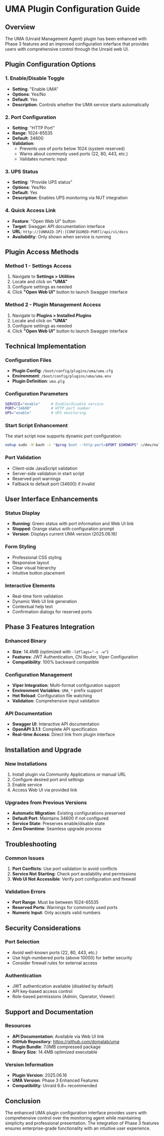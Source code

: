 # UMA Plugin Configuration Guide

## Overview

The UMA (Unraid Management Agent) plugin has been enhanced with Phase 3 features and an improved configuration interface that provides users with comprehensive control through the Unraid web UI.

## Plugin Configuration Options

### 1. Enable/Disable Toggle
- **Setting**: "Enable UMA"
- **Options**: Yes/No
- **Default**: Yes
- **Description**: Controls whether the UMA service starts automatically

### 2. Port Configuration
- **Setting**: "HTTP Port"
- **Range**: 1024-65535
- **Default**: 34600
- **Validation**: 
  - Prevents use of ports below 1024 (system reserved)
  - Warns about commonly used ports (22, 80, 443, etc.)
  - Validates numeric input

### 3. UPS Status
- **Setting**: "Provide UPS status"
- **Options**: Yes/No
- **Default**: Yes
- **Description**: Enables UPS monitoring via NUT integration

### 4. Quick Access Link
- **Feature**: "Open Web UI" button
- **Target**: Swagger API documentation interface
- **URL**: `http://[UNRAID-IP]:[CONFIGURED-PORT]/api/v1/docs`
- **Availability**: Only shown when service is running

## Plugin Access Methods

### Method 1 - Settings Access
1. Navigate to **Settings > Utilities**
2. Locate and click on **"UMA"**
3. Configure settings as needed
4. Click **"Open Web UI"** button to launch Swagger interface

### Method 2 - Plugin Management Access
1. Navigate to **Plugins > Installed Plugins**
2. Locate and click on **"UMA"**
3. Configure settings as needed
4. Click **"Open Web UI"** button to launch Swagger interface

## Technical Implementation

### Configuration Files
- **Plugin Config**: `/boot/config/plugins/uma/uma.cfg`
- **Environment**: `/boot/config/plugins/uma/uma.env`
- **Plugin Definition**: `uma.plg`

### Configuration Parameters
```bash
SERVICE="enable"     # Enable/disable service
PORT="34600"         # HTTP port number
UPS="enable"         # UPS monitoring
```

### Start Script Enhancement
The start script now supports dynamic port configuration:
```bash
nohup sudo -H bash -c "$prog boot --http-port=$PORT $SHOWUPS" >/dev/null 2>&1 &
```

### Port Validation
- Client-side JavaScript validation
- Server-side validation in start script
- Reserved port warnings
- Fallback to default port (34600) if invalid

## User Interface Enhancements

### Status Display
- **Running**: Green status with port information and Web UI link
- **Stopped**: Orange status with configuration prompt
- **Version**: Displays current UMA version (2025.06.16)

### Form Styling
- Professional CSS styling
- Responsive layout
- Clear visual hierarchy
- Intuitive button placement

### Interactive Elements
- Real-time form validation
- Dynamic Web UI link generation
- Contextual help text
- Confirmation dialogs for reserved ports

## Phase 3 Features Integration

### Enhanced Binary
- **Size**: 14.4MB (optimized with `-ldflags="-s -w"`)
- **Features**: JWT Authentication, Chi Router, Viper Configuration
- **Compatibility**: 100% backward compatible

### Configuration Management
- **Viper Integration**: Multi-format configuration support
- **Environment Variables**: `UMA_*` prefix support
- **Hot Reload**: Configuration file watching
- **Validation**: Comprehensive input validation

### API Documentation
- **Swagger UI**: Interactive API documentation
- **OpenAPI 3.1.1**: Complete API specification
- **Real-time Access**: Direct link from plugin interface

## Installation and Upgrade

### New Installations
1. Install plugin via Community Applications or manual URL
2. Configure desired port and settings
3. Enable service
4. Access Web UI via provided link

### Upgrades from Previous Versions
- **Automatic Migration**: Existing configurations preserved
- **Default Port**: Maintains 34600 if not configured
- **Service State**: Preserves enable/disable state
- **Zero Downtime**: Seamless upgrade process

## Troubleshooting

### Common Issues
1. **Port Conflicts**: Use port validation to avoid conflicts
2. **Service Not Starting**: Check port availability and permissions
3. **Web UI Not Accessible**: Verify port configuration and firewall

### Validation Errors
- **Port Range**: Must be between 1024-65535
- **Reserved Ports**: Warnings for commonly used ports
- **Numeric Input**: Only accepts valid numbers

## Security Considerations

### Port Selection
- Avoid well-known ports (22, 80, 443, etc.)
- Use high-numbered ports (above 10000) for better security
- Consider firewall rules for external access

### Authentication
- JWT authentication available (disabled by default)
- API key-based access control
- Role-based permissions (Admin, Operator, Viewer)

## Support and Documentation

### Resources
- **API Documentation**: Available via Web UI link
- **GitHub Repository**: https://github.com/domalab/uma
- **Plugin Bundle**: 7.0MB compressed package
- **Binary Size**: 14.4MB optimized executable

### Version Information
- **Plugin Version**: 2025.06.16
- **UMA Version**: Phase 3 Enhanced Features
- **Compatibility**: Unraid 6.8+ recommended

## Conclusion

The enhanced UMA plugin configuration interface provides users with comprehensive control over the monitoring agent while maintaining simplicity and professional presentation. The integration of Phase 3 features ensures enterprise-grade functionality with an intuitive user experience.
